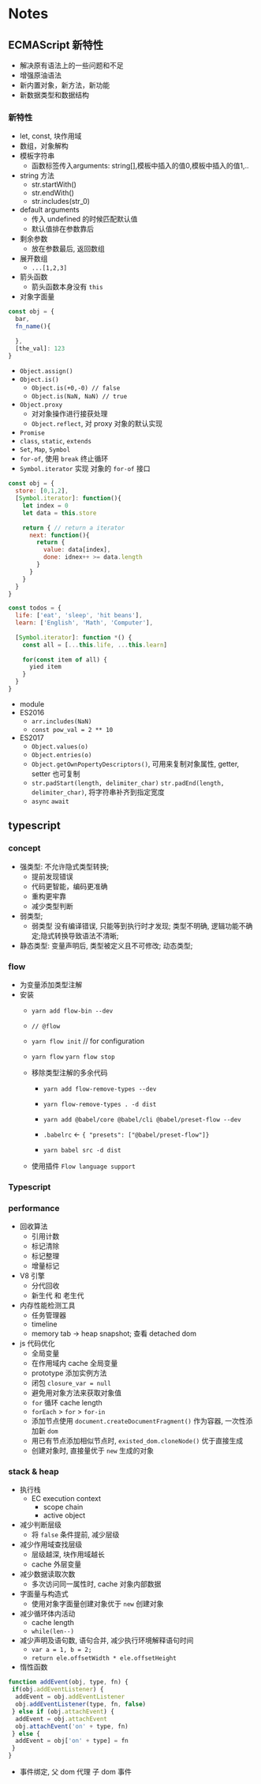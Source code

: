 # Notes
## ECMAScript 新特性
* 解决原有语法上的一些问题和不足
* 增强原油语法
* 新内置对象，新方法，新功能
* 新数据类型和数据结构

### 新特性
* let, const, 块作用域
* 数组，对象解构
* 模板字符串
  * 函数标签传入arguments: string[],模板中插入的值0,模板中插入的值1,..
* string 方法
  * str.startWith()
  * str.endWith()
  * str.includes(str_0)
* default arguments
  * 传入 undefined 的时候匹配默认值
  * 默认值排在参数靠后
* 剩余参数
  * 放在参数最后, 返回数组
* 展开数组
  * `...[1,2,3]`
* 箭头函数
  * 箭头函数本身没有 `this`
* 对象字面量
```javascript
const obj = {
  bar,
  fn_name(){
  
  },
  [the_val]: 123
}
```

* `Object.assign()`
* `Object.is()`
  * `Object.is(+0,-0) // false`
  * `Object.is(NaN, NaN) // true`
* `Object.proxy`
  * 对对象操作进行接获处理
  * `Object.reflect`, 对 proxy 对象的默认实现
* `Promise`
* `class`, `static`, `extends`
* `Set`, `Map`, `Symbol`
* `for-of`, 使用 `break` 终止循环
* `Symbol.iterator` 实现 对象的 `for-of` 接口

```javascript
const obj = {
  store: [0,1,2],
  [Symbol.iterator]: function(){
    let index = 0
    let data = this.store
    
    return { // return a iterator
      next: function(){
        return {
          value: data[index],
          done: idnex++ >= data.length
        }
      }
    }
  }
}
```

```javascript
const todos = {
  life: ['eat', 'sleep', 'hit beans'],
  learn: ['English', 'Math', 'Computer'],
  
  [Symbol.iterator]: function *() {
    const all = [...this.life, ...this.learn]
    
    for(const item of all) {
      yied item
    }
  }
}
```

* module
* ES2016
  * `arr.includes(NaN)`
  * `const pow_val = 2 ** 10`
* ES2017
  * `Object.values(o)`
  * `Object.entries(o)`
  * `Object.getOwnPopertyDescriptors()`, 可用来复制对象属性, getter, setter 也可复制
  * `str.padStart(length, delimiter_char)` `str.padEnd(length, delimiter_char)`, 将字符串补齐到指定宽度
  * `async` `await`

## typescript
### concept
* 强类型: 不允许隐式类型转换;
  * 提前发现错误
  * 代码更智能，编码更准确
  * 重构更牢靠
  * 减少类型判断
* 弱类型;
  * 弱类型 没有编译错误, 只能等到执行时才发现; 类型不明确, 逻辑功能不确定;隐式转换导致语法不清晰;
* 静态类型: 变量声明后, 类型被定义且不可修改; 动态类型;

### flow
* 为变量添加类型注解
* 安装
  * `yarn add flow-bin --dev`
  * `// @flow`
  * `yarn flow init` // for configuration
  * `yarn flow` `yarn flow stop`
  
  * 移除类型注解的多余代码
    * `yarn add flow-remove-types --dev`
    * `yarn flow-remove-types . -d dist`
    
    * `yarn add @babel/core @babel/cli @babel/preset-flow --dev`
    * `.babelrc` <- `{ "presets": ["@babel/preset-flow"]}`
    * `yarn babel src -d dist`
    
  * 使用插件 `Flow language support`
  
### Typescript
### performance
* 回收算法
  * 引用计数
  * 标记清除
  * 标记整理
  * 增量标记
* V8 引擎
  * 分代回收
  * 新生代 和 老生代
* 内存性能检测工具
  * 任务管理器
  * timeline
  * memory tab -> heap snapshot; 查看 detached dom
* js 代码优化
  * 全局变量
  * 在作用域内 cache 全局变量
  * prototype 添加实例方法
  * 闭包 `closure_var = null`
  * 避免用对象方法来获取对象值
  * `for` 循环 cache length
  * `forEach` > `for` > `for-in`
  * 添加节点使用 `document.createDocumentFragment()` 作为容器, 一次性添加新 `dom`
  * 用已有节点添加相似节点时, `existed_dom.cloneNode()` 优于直接生成
  * 创建对象时, 直接量优于 `new` 生成的对象
### stack & heap
* 执行栈
  * EC execution context
    * scope chain
    * active object
* 减少判断层级
  * 将 `false` 条件提前, 减少层级
* 减少作用域查找层级
  * 层级越深, 块作用域越长
  * cache 外层变量
* 减少数据读取次数
  * 多次访问同一属性时, cache 对象内部数据
* 字面量与构造式
  * 使用对象字面量创建对象优于 `new` 创建对象
* 减少循环体内活动
  * cache length
  * `while(len--)`
* 减少声明及语句数, 语句合并, 减少执行环境解释语句时间
  * `var a = 1, b = 2;`
  * `return ele.offsetWidth * ele.offsetHeight`
* 惰性函数
```javascript
function addEvent(obj, type, fn) {
 if(obj.addEventListener) {
  addEvent = obj.addEventListener
  obj.addEventListener(type, fn, false)
 } else if (obj.attachEvent) {
  addEvent = obj.attachEvent
  obj.attachEvent('on' + type, fn)
 } else {
  addEvent = obj['on' + type] = fn
 }
}
```
* 事件绑定, 父 dom 代理 子 dom 事件
